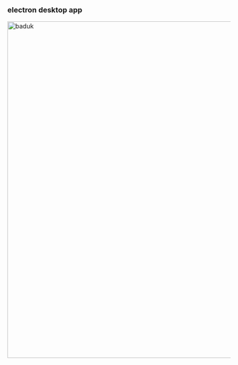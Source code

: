 ### electron desktop app
<img width="760" alt="baduk" src="https://user-images.githubusercontent.com/48236363/88625919-a5bd7800-d0e4-11ea-8ab0-297265949fd0.PNG">